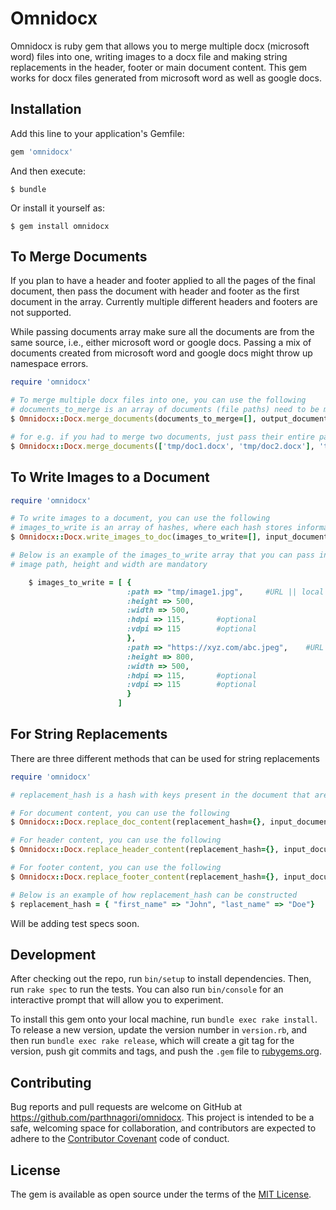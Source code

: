 # Omnidocx

Omnidocx is ruby gem that allows you to merge multiple docx (microsoft word) files into one, writing images to a docx file and making string replacements in the header, footer or main document content.
This gem works for docx files generated from microsoft word as well as google docs.

## Installation

Add this line to your application's Gemfile:

```ruby
gem 'omnidocx'
```

And then execute:

    $ bundle

Or install it yourself as:

    $ gem install omnidocx

## To Merge Documents

If you plan to have a header and footer applied to all the pages of the final document, then pass the document with header and footer as the first document in the array. Currently multiple different headers and footers are not supported.

While passing documents array make sure all the documents are from the same source, i.e., either microsoft word or google docs. Passing a mix of documents created from microsoft word and google docs might throw up namespace errors. 


```ruby
require 'omnidocx'

# To merge multiple docx files into one, you can use the following
# documents_to_merge is an array of documents (file paths) need to be merged and page_break is a boolean value if you want page breaks in b/w documents
$ Omnidocx::Docx.merge_documents(documents_to_merge=[], output_document_path, page_break)

# for e.g. if you had to merge two documents, just pass their entire paths in an array, if you need a page break in between documents then pass the page_break flag as true 
$ Omnidocx::Docx.merge_documents(['tmp/doc1.docx', 'tmp/doc2.docx'], 'tmp/output_doc.docx', true)
```

## To Write Images to a Document
```ruby
require 'omnidocx'

# To write images to a document, you can use the following
# images_to_write is an array of hashes, where each hash stores information about one image
$ Omnidocx::Docx.write_images_to_doc(images_to_write=[], input_document_path, output_document_path)

# Below is an example of the images_to_write array that you can pass in for images to be written to the doc
# image path, height and width are mandatory

    $ images_to_write = [ {
                          :path => "tmp/image1.jpg",     #URL || local path
                          :height => 500,
                          :width => 500,
                          :hdpi => 115,       #optional
                          :vdpi => 115        #optional
                          },
                          :path => "https://xyz.com/abc.jpeg",    #URL || local path
                          :height => 800,
                          :width => 500,
                          :hdpi => 115,       #optional
                          :vdpi => 115        #optional
                          }
                        ]

```

## For String Replacements

There are three different methods that can be used for string replacements

```ruby
require 'omnidocx'

# replacement_hash is a hash with keys present in the document that are to be replaced with their corresponding values

# For document content, you can use the following
$ Omnidocx::Docx.replace_doc_content(replacement_hash={}, input_document_path, output_document_path)

# For header content, you can use the following
$ Omnidocx::Docx.replace_header_content(replacement_hash={}, input_document_path, output_document_path)

# For footer content, you can use the following
$ Omnidocx::Docx.replace_footer_content(replacement_hash={}, input_document_path, output_document_path)

# Below is an example of how replacement_hash can be constructed 
$ replacement_hash = { "first_name" => "John", "last_name" => "Doe"}

```

Will be adding test specs soon.

## Development

After checking out the repo, run `bin/setup` to install dependencies. Then, run `rake spec` to run the tests. You can also run `bin/console` for an interactive prompt that will allow you to experiment.

To install this gem onto your local machine, run `bundle exec rake install`. To release a new version, update the version number in `version.rb`, and then run `bundle exec rake release`, which will create a git tag for the version, push git commits and tags, and push the `.gem` file to [rubygems.org](https://rubygems.org).

## Contributing

Bug reports and pull requests are welcome on GitHub at https://github.com/parthnagori/omnidocx. This project is intended to be a safe, welcoming space for collaboration, and contributors are expected to adhere to the [Contributor Covenant](http://contributor-covenant.org) code of conduct.


## License

The gem is available as open source under the terms of the [MIT License](http://opensource.org/licenses/MIT).

